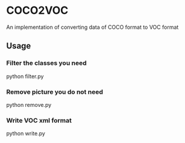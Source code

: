 # COCO2VOC
An implementation of converting data of COCO format to VOC format

## Usage
### Filter the classes you need
python filter.py

### Remove picture you do not need
python remove.py

### Write VOC xml format
python write.py
